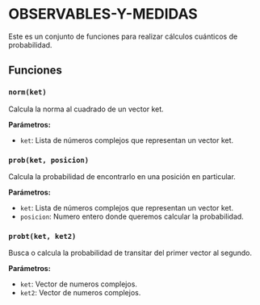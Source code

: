 # OBSERVABLES-Y-MEDIDAS

Este es un conjunto de funciones para realizar cálculos cuánticos de probabilidad.
## Funciones
### `norm(ket)`


Calcula la norma al cuadrado de un vector ket.

**Parámetros:**

- `ket`: Lista de números complejos que representan un vector ket.

### `prob(ket, posicion)`

Calcula la probabilidad de encontrarlo en una posición en particular.

**Parámetros:**

- `ket`: Lista de números complejos que representan un vector ket.
- `posicion`: Numero entero donde queremos calcular la probabilidad.

### `probt(ket, ket2)`

Busca o calcula la probabilidad de transitar del primer vector al segundo.

**Parámetros:**

- `ket`: Vector de numeros complejos.
- `ket2`: Vector de numeros complejos.
